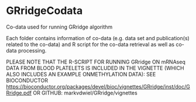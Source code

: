 # GRridgeCodata
Co-data used for running GRridge algorithm

Each folder contains information of co-data (e.g. data set and publication(s) related to the co-data) and R script for the co-data retrieval as well as co-data processing.

PLEASE NOTE THAT THE R-SCRIPT FOR RUNNING GRridge ON mRNAseq DATA FROM BLOOD PLATELETS IS INCLUDED IN THE VIGNETTE (WHICH ALSO INCLUDES AN EXAMPLE ONMETHYLATION DATA): SEE BIOCONDUCTOR https://bioconductor.org/packages/devel/bioc/vignettes/GRridge/inst/doc/GRridge.pdf OR GITHUB: markvdwiel/GRridge/vignettes
